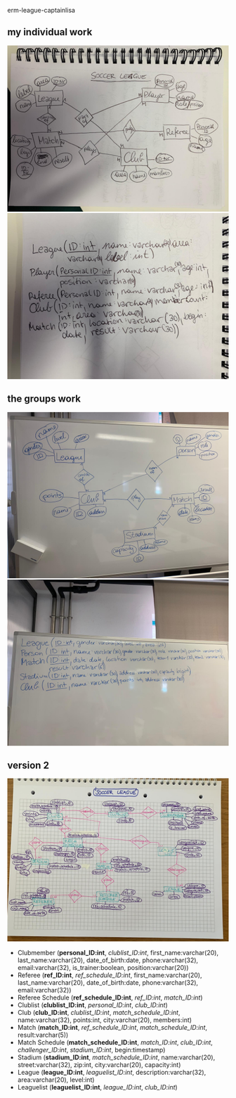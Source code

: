 erm-league-captainlisa

## my individual work
![er-model](erm.jpeg)
![textual presentation](textualpresentation.jpeg)

## the groups work

![er-model teamwork](erm_group.jpeg)
![textual presentation teamwork](text_group.jpeg)

## version 2

![league vers.2](soccerLeague2.jpeg)

* Clubmember (**personal_ID:int**, *clublist_ID:int*, first_name:varchar(20), last_name:varchar(20), date_of_birth:date, phone:varchar(32), email:varchar(32), is_trainer:boolean, position:varchar(20))
* Referee (**ref_ID:int**, *ref_schedule_ID:int*, first_name:varchar(20), last_name:varchar(20), date_of_birth:date, phone:varchar(32), email:varchar(32))
* Referee Schedule (**ref_schedule_ID:int**, *ref_ID:int*, *match_ID:int*)
* Clublist (**clublist_ID:int**, *personal_ID:int*, *club_ID:int*)
* Club (**club_ID:int**, *clublist_ID:int*, *match_schedule_ID:int*, name:varchar(32), points:int, city:varchar(20), members:int)
* Match (**match_ID:int**, *ref_schedule_ID:int*, *match_schedule_ID:int*, result:varchar(5))
* Match Schedule (**match_schedule_ID:int**, *match_ID:int*, *club_ID:int*, *challenger_ID:int*, *stadium_ID:int*, begin:timestamp)
* Stadium (**stadium_ID:int**, *match_schedule_ID:int*, name:varchar(20), street:varchar(32), zip:int, city:varchar(20), capacity:int)
* League (**league_ID:int**, *leaguelist_ID:int*, description:varchar(32), area:varchar(20), level:int)
* Leaguelist (**leaguelist_ID:int**, *league_ID:int*, *club_ID:int*)